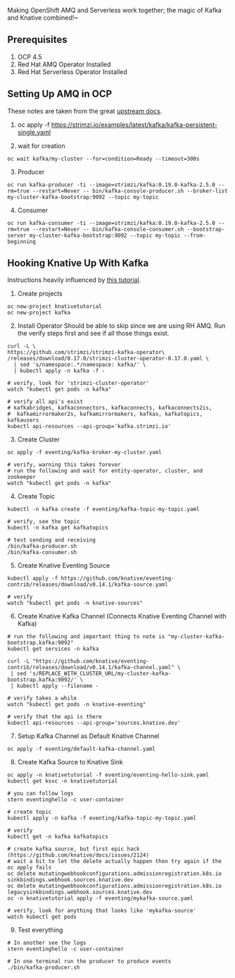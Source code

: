 Making OpenShift AMQ and Serverless work together; the magic of Kafka and Knative combined!~


## Prerequisites
1.  OCP 4.5
2.  Red Hat AMQ Operator Installed
3.  Red Hat Serverless Operator Installed


## Setting Up AMQ in OCP
These notes are taken from the great [upstream docs](https://strimzi.io/quickstarts/).

1.  oc apply -f https://strimzi.io/examples/latest/kafka/kafka-persistent-single.yaml

2.  wait for creation
```
oc wait kafka/my-cluster --for=condition=Ready --timeout=300s
```

3.  Producer
```
oc run kafka-producer -ti --image=strimzi/kafka:0.19.0-kafka-2.5.0 --rm=true --restart=Never -- bin/kafka-console-producer.sh --broker-list my-cluster-kafka-bootstrap:9092 --topic my-topic
```

4.  Consumer
```
oc run kafka-consumer -ti --image=strimzi/kafka:0.19.0-kafka-2.5.0 --rm=true --restart=Never -- bin/kafka-console-consumer.sh --bootstrap-server my-cluster-kafka-bootstrap:9092 --topic my-topic --from-beginning
```


## Hooking Knative Up With Kafka
Instructions heavily influenced by [this tutorial](https://redhat-developer-demos.github.io/knative-tutorial/knative-tutorial-adv/eventing-with-kafka.html).

1.  Create projects
```
oc new-project knativetutorial
oc new-project kafka
```

2.  Install Operator
Should be able to skip since we are using RH AMQ.  Run the verify steps first and see if all those things exist.

```
curl -L \
https://github.com/strimzi/strimzi-kafka-operator\
/releases/download/0.17.0/strimzi-cluster-operator-0.17.0.yaml \
  | sed 's/namespace:.*/namespace: kafka/' \
  | kubectl apply -n kafka -f -

# verify, look for 'strimzi-cluster-operator'
watch "kubectl get pods -n kafka"

# verify all api's exist
# kafkabridges, kafkaconnectors, kafkaconnects, kafkaconnects2is,
#  kafkamirrormaker2s, kafkamirrormakers, kafkas, kafkatopics, kafkausers
kubectl api-resources --api-group='kafka.strimzi.io'
```

3.  Create Cluster
```
oc apply -f eventing/kafka-broker-my-cluster.yaml

# verify, warning this takes forever
# run the following and wait for entity-operator, cluster, and zookeeper
watch "kubectl get pods -n kafka"
```

4.  Create Topic
```
kubectl -n kafka create -f eventing/kafka-topic-my-topic.yaml

# verify, see the topic
kubectl -n kafka get kafkatopics

# test sending and receiving
/bin/kafka-producer.sh
/bin/kafka-consumer.sh
```

5.  Create Knative Eventing Source
```
kubectl apply -f https://github.com/knative/eventing-contrib/releases/download/v0.14.1/kafka-source.yaml

# verify
watch "kubectl get pods -n knative-sources"
```

6.  Create Knative Kafka Channel (Connects Knative Eventing Channel with Kafka)
```
# run the following and important thing to note is "my-cluster-kafka-bootstrap.kafka:9092"
kubectl get services -n kafka

curl -L "https://github.com/knative/eventing-contrib/releases/download/v0.14.1/kafka-channel.yaml" \
 | sed 's/REPLACE_WITH_CLUSTER_URL/my-cluster-kafka-bootstrap.kafka:9092/' \
 | kubectl apply --filename -

# verify takes a while
watch "kubectl get pods -n knative-eventing"

# verify that the api is there
kubectl api-resources --api-group='sources.knative.dev'
```

7.  Setup Kafka Channel as Default Knative Channel
```
oc apply -f eventing/default-kafka-channel.yaml
```

8.  Create Kafka Source to Knative Sink
```
oc apply -n knativetutorial -f eventing/eventing-hello-sink.yaml
kubectl get ksvc -n knativetutorial

# you can follow logs
stern eventinghello -c user-container

# create topic
kubectl apply -n kafka -f eventing/kafka-topic-my-topic.yaml

# verify
kubectl get -n kafka kafkatopics

# create kafka source, but first epic hack (https://github.com/knative/docs/issues/2124)
# wait a bit to let the delete actually happen then try again if the oc apply fails
oc delete mutatingwebhookconfigurations.admissionregistration.k8s.io sinkbindings.webhook.sources.knative.dev
oc delete mutatingwebhookconfigurations.admissionregistration.k8s.io legacysinkbindings.webhook.sources.knative.dev
oc -n knativetutorial apply -f eventing/mykafka-source.yaml

# verify, look for anything that looks like 'mykafka-source'
watch kubectl get pods
```

9.  Test everything
```
# In another see the logs
stern eventinghello -c user-container

# In one terminal run the producer to produce events
./bin/kafka-producer.sh
```
